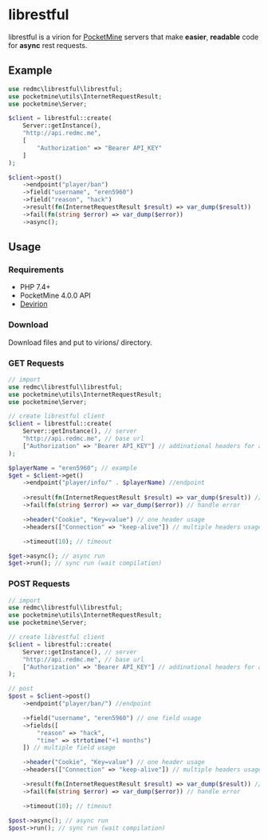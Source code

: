 # librestful
librestful is a virion for [PocketMine](https://github.com/pmmp/PocketMine-MP) servers that make **easier**, **readable** code for **async** rest requests.

## Example
```php
use redmc\librestful\librestful;
use pocketmine\utils\InternetRequestResult;
use pocketmine\Server;

$client = librestful::create(
    Server::getInstance(),
    "http://api.redmc.me",
    [
        "Authorization" => "Bearer API_KEY"
    ]
);

$client->post()
    ->endpoint("player/ban")
    ->field("username", "eren5960")
    ->field("reason", "hack")
    ->result(fn(InternetRequestResult $result) => var_dump($result))
    ->fail(fn(string $error) => var_dump($error))
    ->async();
```

## Usage
### Requirements
- PHP 7.4+
- PocketMine 4.0.0 API
- [Devirion](https://github.com/poggit/devirion)

### Download
Download files and put to virions/ directory.

### GET Requests
```php
// import
use redmc\librestful\librestful;
use pocketmine\utils\InternetRequestResult;
use pocketmine\Server;

// create librestful client
$client = librestful::create(
    Server::getInstance(), // server 
    "http://api.redmc.me", // base url 
    ["Authorization" => "Bearer API_KEY"] // addinational headers for all requests
);

$playerName = "eren5960"; // example
$get = $client->get()
    ->endpoint("player/info/" . $playerName) //endpoint
   
    ->result(fn(InternetRequestResult $result) => var_dump($result)) // handle result
    ->fail(fn(string $error) => var_dump($error)) // handle error

    ->header("Cookie", "Key=value") // one header usage
    ->headers(["Connection" => "keep-alive"]) // multiple headers usage

    ->timeout(10); // timeout

$get->async(); // async run
$get->run(); // sync run (wait compilation)
```

### POST Requests
```php
// import
use redmc\librestful\librestful;
use pocketmine\utils\InternetRequestResult;
use pocketmine\Server;

// create librestful client
$client = librestful::create(
    Server::getInstance(), // server 
    "http://api.redmc.me", // base url 
    ["Authorization" => "Bearer API_KEY"] // addinational headers for all requests
);

// post
$post = $client->post()
    ->endpoint("player/ban/") //endpoint

    ->field("username", "eren5960") // one field usage
    ->fields([
        "reason" => "hack",
        "time" => strtotime("+1 months") 
    ]) // multiple field usage

    ->header("Cookie", "Key=value") // one header usage
    ->headers(["Connection" => "keep-alive"]) // multiple headers usage

    ->result(fn(InternetRequestResult $result) => var_dump($result)) // handle result
    ->fail(fn(string $error) => var_dump($error)) // handle error

    ->timeout(10); // timeout

$post->async(); // async run
$post->run(); // sync run (wait compilation)
```